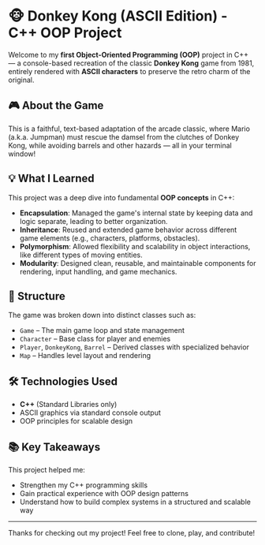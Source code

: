 # 🐵 Donkey Kong (ASCII Edition) - C++ OOP Project

Welcome to my **first Object-Oriented Programming (OOP)** project in C++ — a console-based recreation of the classic **Donkey Kong** game from 1981, entirely rendered with **ASCII characters** to preserve the retro charm of the original.

## 🎮 About the Game
This is a faithful, text-based adaptation of the arcade classic, where Mario (a.k.a. Jumpman) must rescue the damsel from the clutches of Donkey Kong, while avoiding barrels and other hazards — all in your terminal window!

## 💡 What I Learned

This project was a deep dive into fundamental **OOP concepts** in C++:

- **Encapsulation**: Managed the game's internal state by keeping data and logic separate, leading to better organization.
- **Inheritance**: Reused and extended game behavior across different game elements (e.g., characters, platforms, obstacles).
- **Polymorphism**: Allowed flexibility and scalability in object interactions, like different types of moving entities.
- **Modularity**: Designed clean, reusable, and maintainable components for rendering, input handling, and game mechanics.

## 🧱 Structure

The game was broken down into distinct classes such as:
- `Game` – The main game loop and state management
- `Character` – Base class for player and enemies
- `Player`, `DonkeyKong`, `Barrel` – Derived classes with specialized behavior
- `Map` – Handles level layout and rendering

## 🛠 Technologies Used

- **C++** (Standard Libraries only)
- ASCII graphics via standard console output
- OOP principles for scalable design

## 📚 Key Takeaways

This project helped me:
- Strengthen my C++ programming skills
- Gain practical experience with OOP design patterns
- Understand how to build complex systems in a structured and scalable way

---

Thanks for checking out my project! Feel free to clone, play, and contribute!

